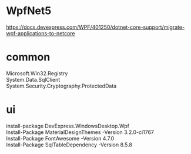 # WpfNet5

https://docs.devexpress.com/WPF/401250/dotnet-core-support/migrate-wpf-applications-to-netcore  

# common
Microsoft.Win32.Registry  
System.Data.SqlClient  
System.Security.Cryptography.ProtectedData  

# ui
install-package DevExpress.WindowsDesktop.Wpf  
Install-Package MaterialDesignThemes -Version 3.2.0-ci1767  
Install-Package FontAwesome -Version 4.7.0  
Install-Package SqlTableDependency -Version 8.5.8
